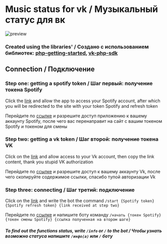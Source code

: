 # Music status for vk / Музыкальный статус для вк

![preview](preview.gif)
### Created using the libraries' / Создано с использованием библиотек: [php-getting-started](https://github.com/heroku/php-getting-started), [vk-php-sdk](https://github.com/VKCOM/vk-php-sdk)
## Connection / Подключение
### Step one: getting a spotify token / Шаг первый: получение токена Spotify

Click the [link](https://accounts.spotify.com/authorize?client_id=dde6a297cdc345059eda98c69ba722c0&response_type=code&redirect_uri=https://music-status-by-kos.herokuapp.com/spotify&scope=user-read-currently-playing) and allow the app to access your Spotify account, after which you will be redirected to the site with your token Spotify and refresh token

Перейдите по [ссылке](https://accounts.spotify.com/authorize?client_id=dde6a297cdc345059eda98c69ba722c0&response_type=code&redirect_uri=https://music-status-by-kos.herokuapp.com/spotify&scope=user-read-currently-playing) и разрешите доступ приложению к вашему аккаунту Spotify, после чего вас перенаправит на сайт с вашим токеном Spotify и токеном для смены

### Step two: getting a vk token / Шаг второй: получение токена VK

Click on the [link](https://oauth.vk.com/authorize?client_id=7445793&display=page&redirect_uri=https://oauth.vk.com/blank.html&scope=status,offline,photos&response_type=code&v=5.103) and allow access to your Vk account, then copy the link content, thank you stupid VK authorization

Перейдите по [ссылке](https://oauth.vk.com/authorize?client_id=7445793&display=page&redirect_uri=https://oauth.vk.com/blank.html&scope=status,offline,photos&response_type=code&v=5.103) и разрешите доступ к вашему аккаунту Vk, после чего скопируйте содержимое ссылки, спасибо тупой авторизации Vk

### Step three: connecting / Шаг третий: подключение

Click on the [link](https://vk.com/im?sel=-194913413) and write the bot the command `/start {Spotify token} {Spotify refresh token} {link received at step two}`

Перейдите по [ссылке](https://vk.com/im?sel=-194913413) и напишите боту команду `/начать {токен Spotify} {токен смены Spotify} {ссылка полученная на втором шаге}`

##### To find out the functions status, write `/info` or `/` to the bot / Чтобы узнать возможно статуса напишите `/инфо(а)` или `/` боту
